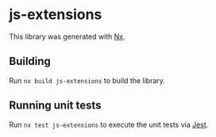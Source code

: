 # js-extensions

This library was generated with [Nx](https://nx.dev).

## Building

Run `nx build js-extensions` to build the library.

## Running unit tests

Run `nx test js-extensions` to execute the unit tests via [Jest](https://jestjs.io).
